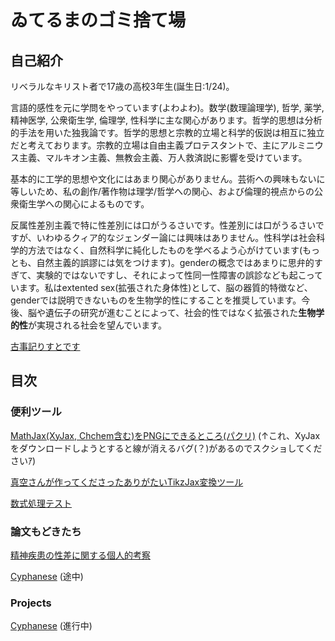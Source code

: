 # ゐてるまのゴミ捨て場

## 自己紹介
リベラルなキリスト者で17歳の高校3年生(誕生日:1/24)。

言語的感性を元に学問をやっています(よわよわ)。数学(数理論理学), 哲学, 薬学, 精神医学, 公衆衛生学, 倫理学, 性科学に主な関心があります。哲学的思想は分析的手法を用いた独我論です。哲学的思想と宗教的立場と科学的仮説は相互に独立だと考えております。宗教的立場は自由主義プロテスタントで、主にアルミニウス主義、マルキオン主義、無教会主義、万人救済説に影響を受けています。

基本的に工学的思想や文化にはあまり関心がありません。芸術への興味もないに等しいため、私の創作/著作物は理学/哲学への関心、および倫理的視点からの公衆衛生学への関心によるものです。

反属性差別主義で特に性差別には口がうるさいです。性差別には口がうるさいですが、いわゆるクィア的なジェンダー論には興味はありません。性科学は社会科学的方法ではなく、自然科学に純化したものを学べるよう心がけています(もっとも、自然主義的誤謬には気をつけます)。genderの概念ではあまりに思弁的すぎて、実験的ではないですし、それによって性同一性障害の誤診なども起こっています。私はextented sex(拡張された身体性)として、脳の器質的特徴など、genderでは説明できないものを生物学的性にすることを推奨しています。今後、脳や遺伝子の研究が進むことによって、社会的性ではなく拡張された**生物学的性**が実現される社会を望んでいます。

[古事記りすとです](https://www.amazon.co.jp/hz/wishlist/ls/1CUJH4CU249SD?ref_=wl_share)


## 目次

### 便利ツール

[MathJax(XyJax, Chchem含む)をPNGにできるところ(パクリ)](./MathJaxtoPNG/MathJaxtoPNG.html)
(↑これ、XyJaxをダウンロードしようとすると線が消えるバグ(？)があるのでスクショしてくださいｱ)

[真空さんが作ってくださったありがたいTikzJax変換ツール](./tikz-png-master/index.html)

[数式処理テスト](./logic/logic.html)

### 論文もどきたち

[精神疾患の性差に関する個人的考察](./mental/mentalillness.pdf)

[Cyphanese](../Cyphanese/Cyphanese-/document.pdf) (途中)

### Projects

[Cyphanese](https://github.com/anosatsuk124/Cyphanese) (進行中)
